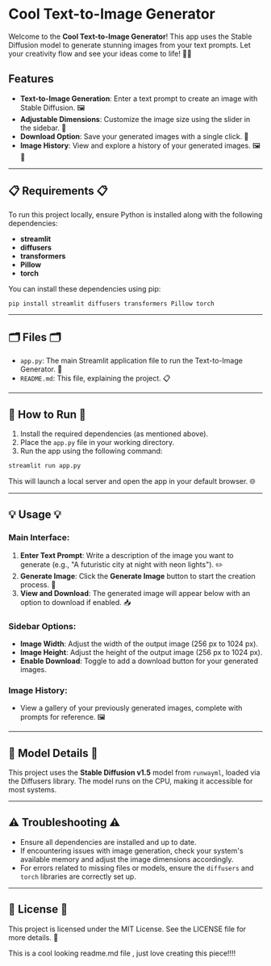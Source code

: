 #  Cool Text-to-Image Generator 

Welcome to the **Cool Text-to-Image Generator**! This app uses the Stable Diffusion model to generate stunning images from your text prompts. Let your creativity flow and see your ideas come to life! 🎨✨

## Features 

- **Text-to-Image Generation**: Enter a text prompt to create an image with Stable Diffusion. 🖼️
- **Adjustable Dimensions**: Customize the image size using the slider in the sidebar. 📏
- **Download Option**: Save your generated images with a single click. 💾
- **Image History**: View and explore a history of your generated images. 🖼️📜

---

## 📋 Requirements 📋

To run this project locally, ensure Python is installed along with the following dependencies:

- **streamlit**
- **diffusers**
- **transformers**
- **Pillow**
- **torch**

You can install these dependencies using pip:

```bash
pip install streamlit diffusers transformers Pillow torch
```

---

## 🗂️ Files 🗂️

- `app.py`: The main Streamlit application file to run the Text-to-Image Generator. 📄
- `README.md`: This file, explaining the project. 📋

---

## 🚀 How to Run 🚀

1. Install the required dependencies (as mentioned above).
2. Place the `app.py` file in your working directory.
3. Run the app using the following command:

```bash
streamlit run app.py
```

This will launch a local server and open the app in your default browser. 🌐

---

## 💡 Usage 💡

### Main Interface:

1. **Enter Text Prompt**: Write a description of the image you want to generate (e.g., "A futuristic city at night with neon lights"). ✏️
2. **Generate Image**: Click the **Generate Image** button to start the creation process. 🧠
3. **View and Download**: The generated image will appear below with an option to download if enabled. 📥

### Sidebar Options:

- **Image Width**: Adjust the width of the output image (256 px to 1024 px).
- **Image Height**: Adjust the height of the output image (256 px to 1024 px).
- **Enable Download**: Toggle to add a download button for your generated images.

### Image History:

- View a gallery of your previously generated images, complete with prompts for reference. 🖼️

---

## 🤖 Model Details 🤖

This project uses the **Stable Diffusion v1.5** model from `runwayml`, loaded via the Diffusers library. The model runs on the CPU, making it accessible for most systems.

---

## ⚠️ Troubleshooting ⚠️

- Ensure all dependencies are installed and up to date.
- If encountering issues with image generation, check your system's available memory and adjust the image dimensions accordingly.
- For errors related to missing files or models, ensure the `diffusers` and `torch` libraries are correctly set up.

---

## 📜 License 📜

This project is licensed under the MIT License. See the LICENSE file for more details. 📃


This is a cool looking readme.md file , just love creating this piece!!!!
